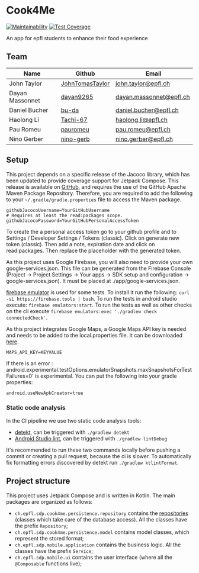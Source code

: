 # Cook4Me

[![Maintainability](https://api.codeclimate.com/v1/badges/d63d2fbee57ddc9e8ffc/maintainability)](https://codeclimate.com/github/cook4me/android/maintainability)
[![Test Coverage](https://api.codeclimate.com/v1/badges/d63d2fbee57ddc9e8ffc/test_coverage)](https://codeclimate.com/github/cook4me/android/test_coverage)

An app for epfl students to enhance their food experience

## Team

 Name                 | Github | Email |
|----------------------|-------|-------|
| John Taylor     | [JohnTomasTaylor](https://github.com/JohnTomasTaylor) | john.taylor@epfl.ch |
| Dayan Massonnet     | [dayan9265](https://github.com/dayan9265) | dayan.massonnet@epfl.ch |
| Daniel Bucher   | [bu-da](https://github.com/bu-da) | daniel.bucher@epfl.ch |
| Haolong Li        | [Tachi-67](https://github.com/Tachi-67) | haolong.li@epfl.ch |
| Pau Romeu        | [pauromeu](https://github.com/pauromeu) | pau.romeu@epfl.ch |
| Nino Gerber   | [nino-gerb](https://github.com/nino-gerb) | nino.gerber@epfl.ch |

## Setup

This project depends on a specific release of the Jacoco library, which has been updated to provide coverage support for Jetpack Compose. This release is available on [GitHub](https://github.com/epfl-SDP/jacoco-compose), and requires the use of the GitHub Apache Maven Package Repository. Therefore, you are required to add the following to your `~/.gradle/gradle.properties` file to access the Maven package.

```properties
githubJacocoUsername=YourGitHubUsername
# Requires at least the read:packages scope.
githubJacocoPassword=YourGitHubPersonalAccessToken
```
To create the a personal access token go to your github profile and to Settings / Developer Settings / Tokens (classic). Click on generate new token (classic). Then add a note, expiration date and click on read:packages. Then replace the placeholder with the generated token.

As this project uses Google Firebase, you will also need to provide your own google-services.json.
This file can be generated from the Firebase Console (Project -> Project Settings -> Your apps -> SDK setup and configuration -> google-services.json).
It must be placed at ./app/google-services.json.

[firebase emulator](https://firebase.google.com/docs/emulator-suite) is used for some tests. To install it run the following: `curl -sL https://firebase.tools | bash`. To run the tests in android studio execute: `firebase emulators:start`. To run the tests as well as other checks on the cli execute `firebase emulators:exec './gradlew check connectedCheck'`. 

As this project integrates Google Maps, a Google Maps API key is needed and needs to be added to the local.properties file. It can be downloaded [here](https://console.cloud.google.com/apis/credentials?project=cook4me-adb46).

```properties
MAPS_API_KEY=KEYVALUE
```

If  there is an error : android.experimental.testOptions.emulatorSnapshots.maxSnapshotsForTestFailures=0' is experimental. You can put the following into your gradle properties: 

```global properties
android.useNewApkCreator=true
```

### Static code analysis
In the CI pipeline we use two static code analysis tools:
* [detekt](https://detekt.dev/), can be triggered with `./gradlew detekt`
* [Android Studio lint](https://developer.android.com/studio/write/lint), can be triggered with `./gradlew lintDebug` 

It's recommended to run these two commands locally before pushing a commit or creating a pull request, because the ci is slower. To automatically fix formatting errors discovered by detekt run `./gradlew ktlintFormat`. 

## Project structure
This project uses Jetpack Compose and is written in Kotlin. The main packages are organized as follows:

- `ch.epfl.sdp.cook4me.persistence.repository` contains the [repositories](https://martinfowler.com/eaaCatalog/repository.html) (classes which take care of the database access). All the classes have the prefix `Repository`; 
- `ch.epfl.sdp.cook4me.persistence.model` contains model classes, which represent the stored format; 
- `ch.epfl.sdp.mobile.application` contains the business logic. All the classes have the prefix `Service`;
- `ch.epfl.sdp.mobile.ui` contains the user interface (where all the `@Composable` functions live);
